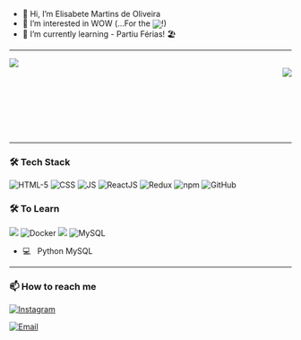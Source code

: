 - 👋 Hi, I’m Elisabete Martins de Oliveira
- 👀 I’m interested in WOW (...For the <img align="center" src="https://img.icons8.com/color/30/world-of-warcraft-horde.png" />!)
- 🌱 I’m currently learning - Partiu Férias! :beach_umbrella:
<hr>
  <img align="left" src="https://github-readme-stats.vercel.app/api?username=Elisabete-MO&count_private=true&show_icons=true&theme=transparent" />
<br>
<img align="right" float="center" src="https://github-readme-stats.vercel.app/api/top-langs/?username=Elisabete-MO&langs_count=8&theme=transparent" />
<br>
<br>
<br>
<br>
<br>
<br>
<br>
<hr>
<h3>🛠 Tech Stack</h3>

<a src="https://www.w3schools.com/html/"><img src="https://img.icons8.com/color/48/000000/html-5.png" alt="HTML-5"/></a>  <a src="https://www.w3schools.com/css/"><img src="https://img.icons8.com/color/48/000000/css3.png" alt="CSS"/></a>  <a src="https://www.javascript.com/"><img src="https://img.icons8.com/color/48/000000/javascript.png" alt="JS"/></a>  <a src="https://reactjs.org/"><img src="https://img.icons8.com/color/48/000000/react-native.png" alt="ReactJS"/></a>  <a src="https://redux.js.org/"><img src="https://img.icons8.com/color/48/000000/redux.png" alt="Redux"/></a>  <a src="https://www.npmjs.com/"><img alt="npm" src="https://img.icons8.com/color/48/000000/npm.png" /></a>  <a src="https://github.com/"><img src="https://img.icons8.com/color/48/000000/github--v1.png" alt="GitHub"/></a>

<h3>🛠 To Learn</h3>

<a src="https://getbootstrap.com/" alt="Bootstrap"><img src="https://img.icons8.com/color/48/000000/bootstrap.png" /></a>  <a src="https://www.docker.com/"><img src="https://img.icons8.com/color/48/000000/docker.png" alt="Docker"/></a> <a src="https://python.org/" alt="Python"><img src="https://img.icons8.com/color/48/000000/python.png" /></a>  <a src="https://www.MySQL.com/"><img src="https://img.icons8.com/color/48/000000/mysql.png" alt="MySQL"/></a>

- 💻 &nbsp; Python MySQL

<hr>
<h3> 📫 How to reach me </h3>

<p>
<!---[![Linkedin Badge](https://img.shields.io/badge/-Neel-blue?style=flat-square&logo=Linkedin&logoColor=white&link=https://www.linkedin.com/in/gorasiyaneel/)](https://www.linkedin.com/in/gorasiyaneel/) --->    
<a href="https://www.instagram.com/bete.mrt/"><img alt="Instagram" src="https://img.shields.io/badge/-bete.mrt-f94877?style=flat-square&labelColor=f94877&logo=instagram&logoColor=white"></a>
    
<a href="mailto:bete.mrt@gmail.com"><img alt="Email" src="https://img.shields.io/badge/-bete.mrt@gmail.com-c14438?style=flat-square&labelColor=c14438&logo=Gmail&logoColor=white"></a>
</p>


<!---
Elisabete-MO/Elisabete-MO is a ✨ special ✨ repository because its `README.md` (this file) appears on your GitHub profile.
You can click the Preview link to take a look at your changes.
--->
